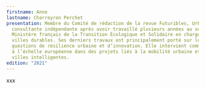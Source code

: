 ```yaml
---
firstname: Anne
lastname: Charreyron Perchet
presentation: Membre du Comité de rédaction de la revue Futuribles, Urbaniste
  consultante indépendante après avoir travaillé plusieurs années au sein du
  Ministère français de la Transition Écologique et Solidaire en charge des
  villes durables. Ses derniers travaux ont principalement porté sur les
  questions de résilience urbaine et d’innovation. Elle intervient comme expert
  à l’échelle européenne dans des projets liés à la mobilité urbaine et aux
  villes intelligentes.
edition: "2021"
---
```

xxx